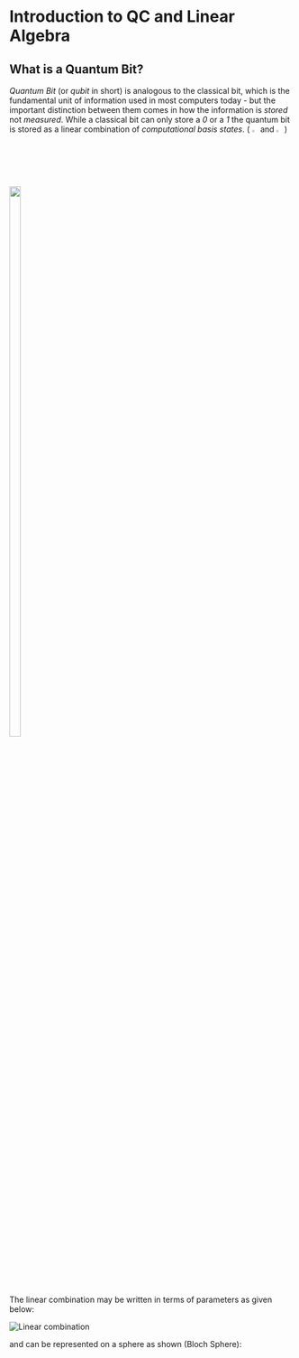 # Introduction to QC and Linear Algebra
## What is a Quantum Bit?
_Quantum Bit_ (or _qubit_ in short) is analogous to the classical bit, which is the fundamental unit of information used in most computers today - but the important distinction between them comes in how the information is _stored_ not _measured_. While a classical bit can only store a _0_ or a _1_ the quantum bit is stored as a linear combination of _computational basis states_. ( <img src="https://user-images.githubusercontent.com/95964330/164874781-7c8f5ff1-5a00-496c-8f3c-0c8a34f5fea6.png" width=2.2% height=2.2%> and <img src="https://user-images.githubusercontent.com/95964330/164874783-e8b1e938-19e2-415b-9cad-1d60cf95346c.png" width=2% height=2%> )

<img src="https://user-images.githubusercontent.com/95964330/164874629-662d2bef-87f2-4040-998a-5c9d68ef021c.png" width=20% height=50%>

The linear combination may be written in terms of parameters as given below:

![Linear combination](https://user-images.githubusercontent.com/95964330/164911312-21d86906-97e0-4f2c-af14-f1f528ef83e5.png)

and can be represented on a sphere as shown (Bloch Sphere):




